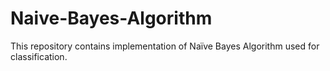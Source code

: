 # Naive-Bayes-Algorithm
This repository contains implementation of Naïve Bayes Algorithm used for classification.
